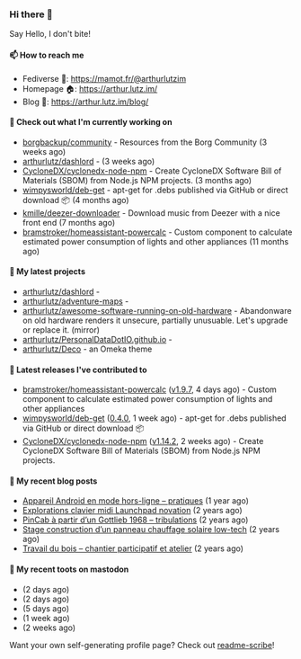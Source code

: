 ### Hi there 👋

Say Hello, I don't bite!

#### 📫 How to reach me

- Fediverse 🐘: https://mamot.fr/@arthurlutzim
- Homepage 🏠: https://arthur.lutz.im/
- Blog 📰: https://arthur.lutz.im/blog/

#### 👷 Check out what I'm currently working on

- [borgbackup/community](https://github.com/borgbackup/community) - Resources from the Borg Community (3 weeks ago)
- [arthurlutz/dashlord](https://github.com/arthurlutz/dashlord) -  (3 weeks ago)
- [CycloneDX/cyclonedx-node-npm](https://github.com/CycloneDX/cyclonedx-node-npm) - Create CycloneDX Software Bill of Materials (SBOM) from Node.js NPM projects.  (3 months ago)
- [wimpysworld/deb-get](https://github.com/wimpysworld/deb-get) - apt-get for .debs published via GitHub or direct download 📦 (4 months ago)
- [kmille/deezer-downloader](https://github.com/kmille/deezer-downloader) - Download music from Deezer with a nice front end (7 months ago)
- [bramstroker/homeassistant-powercalc](https://github.com/bramstroker/homeassistant-powercalc) - Custom component to calculate estimated power consumption of lights and other appliances (11 months ago)

#### 🌱 My latest projects

- [arthurlutz/dashlord](https://github.com/arthurlutz/dashlord) - 
- [arthurlutz/adventure-maps](https://github.com/arthurlutz/adventure-maps) - 
- [arthurlutz/awesome-software-running-on-old-hardware](https://github.com/arthurlutz/awesome-software-running-on-old-hardware) - Abandonware on old hardware renders it unsecure, partially unusuable. Let&#39;s upgrade or replace it. (mirror)
- [arthurlutz/PersonalDataDotIO.github.io](https://github.com/arthurlutz/PersonalDataDotIO.github.io) - 
- [arthurlutz/Deco](https://github.com/arthurlutz/Deco) - an Omeka theme

#### 🔭 Latest releases I've contributed to

- [bramstroker/homeassistant-powercalc](https://github.com/bramstroker/homeassistant-powercalc) ([v1.9.7](https://github.com/bramstroker/homeassistant-powercalc/releases/tag/v1.9.7), 4 days ago) - Custom component to calculate estimated power consumption of lights and other appliances
- [wimpysworld/deb-get](https://github.com/wimpysworld/deb-get) ([0.4.0](https://github.com/wimpysworld/deb-get/releases/tag/0.4.0), 1 week ago) - apt-get for .debs published via GitHub or direct download 📦
- [CycloneDX/cyclonedx-node-npm](https://github.com/CycloneDX/cyclonedx-node-npm) ([v1.14.2](https://github.com/CycloneDX/cyclonedx-node-npm/releases/tag/v1.14.2), 2 weeks ago) - Create CycloneDX Software Bill of Materials (SBOM) from Node.js NPM projects. 

#### 📜 My recent blog posts

- [Appareil Android en mode hors-ligne – pratiques](https://arthur.lutz.im/blog/2022/10/17/appareil-android-en-mode-hors-ligne-pratiques/) (1 year ago)
- [Explorations clavier midi Launchpad novation](https://arthur.lutz.im/blog/2022/02/28/explorations-clavier-midi-launchpad-novation/) (2 years ago)
- [PinCab à partir d’un Gottlieb 1968 – tribulations](https://arthur.lutz.im/blog/2022/02/27/pincab-a-partir-dun-gottlieb-1968-tribulations/) (2 years ago)
- [Stage construction d’un panneau chauffage solaire low-tech](https://arthur.lutz.im/blog/2022/02/27/stage-construction-dun-panneau-chauffage-solaire-low-tech/) (2 years ago)
- [Travail du bois – chantier participatif et atelier](https://arthur.lutz.im/blog/2022/02/24/travail-du-bois-chantier-participatif-et-atelier/) (2 years ago)

#### 🐘 My recent toots on mastodon

- [](https://mamot.fr/@arthurlutzim/111443027059676378) (2 days ago)
- [](https://mamot.fr/@arthurlutzim/111441899420662915) (2 days ago)
- [](https://mamot.fr/@arthurlutzim/111426876255363444) (5 days ago)
- [](https://mamot.fr/@arthurlutzim/111416584053244086) (1 week ago)
- [](https://mamot.fr/@arthurlutzim/111364485607544085) (2 weeks ago)

Want your own self-generating profile page? Check out [readme-scribe](https://github.com/muesli/readme-scribe)!

